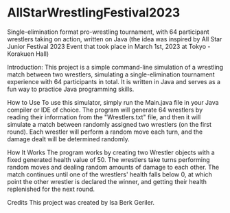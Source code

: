 # AllStarWrestlingFestival2023
Single-elimination format pro-wrestling tournament, with 64 participant wrestlers taking on action, written on Java (the idea was inspired by All Star Junior Festival 2023 Event that took place in March 1st, 2023 at Tokyo - Korakuen Hall)

Introduction:
This project is a simple command-line simulation of a wrestling match between two wrestlers, simulating a single-elimination tournament experience with 64 participants in total. It is written in Java and serves as a fun way to practice Java programming skills.

How to Use
To use this simulator, simply run the Main.java file in your Java compiler or IDE of choice. The program will generate 64 wrestlers by reading their information from the "Wrestlers.txt" file, and then it will simulate a match between randomly assigned two wrestlers (on the first round). Each wrestler will perform a random move each turn, and the damage dealt will be determined randomly.

How It Works
The program works by creating two Wrestler objects with a fixed generated health value of 50. The wrestlers take turns performing random moves and dealing random amounts of damage to each other. The match continues until one of the wrestlers' health falls below 0, at which point the other wrestler is declared the winner, and getting their health replenished for the next round.

Credits
This project was created by Isa Berk Geriler.
